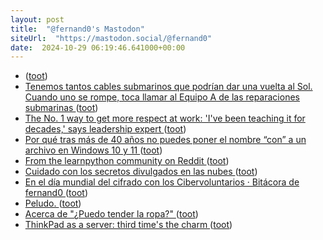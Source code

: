 ```yaml
---
layout: post
title:  "@fernand0's Mastodon"
siteUrl:  "https://mastodon.social/@fernand0"
date:  2024-10-29 06:19:46.641000+00:00
---
```

*  [ ](https://social.hispabot.freemyip.com/@hispa) ([toot](https://mastodon.social/@fernand0/113389259105090886))
*  [Tenemos tantos cables submarinos que podrían dar una vuelta al Sol. Cuando uno se rompe, toca llamar al Equipo A de las reparaciones submarinas ](https://www.xataka.com/servicios/tenemos-cables-submarinos-que-podrian-dar-vuelta-al-sol-cuando-uno-se-rompe-toca-llamar-al-equipo-a-reparaciones-submarina) ([toot](https://mastodon.social/@fernand0/113389135264782685))
*  [The No. 1 way to get more respect at work: 'I've been teaching it for decades,' says leadership expert ](https://www.cnbc.com/2024/10/15/want-to-be-respected-at-work-use-this-framework.htm) ([toot](https://mastodon.social/@fernand0/113388275878614392))
*  [Por qué tras más de 40 años no puedes poner el nombre “con” a un archivo en Windows 10 y 11 ](https://www.genbeta.com/a-fondo/que-40-anos-no-puedes-poner-nombre-a-archivo-windows-10-1) ([toot](https://mastodon.social/@fernand0/113386521729580908))
*  [From the learnpython community on Reddit  ](https://www.reddit.com/r/learnpython/comments/1cntoh8/the_problem_with_online_courses_including_mine/?rdt=52386) ([toot](https://mastodon.social/@fernand0/113386262280927141))
*  [Cuidado con los secretos divulgados en las nubes ](http://fernand0.github.io//secretos-en-la-nube) ([toot](https://mastodon.social/@fernand0/113386229699917842))
*  [En el día mundial del cifrado con los Cibervoluntarios · Bitácora de fernand0 ](http://blog.elmundoesimperfecto.com/2024/10/21/dia-global-cifrado-cibervoluntarios) ([toot](https://mastodon.social/@fernand0/113386189947151568))
*  [Peludo. ](https://avecesunafoto.wordpress.com/2024/10/28/peludo) ([toot](https://mastodon.social/@fernand0/113386149555314383))
*  [Acerca de "¿Puedo tender la ropa?" ](https://puedotenderlaropa.com/acerca-de) ([toot](https://mastodon.social/@fernand0/113386047549318175))
*  [ThinkPad as a server: third time's the charm ](https://ounapuu.ee/posts/2024/10/16/third-times-the-charm) ([toot](https://mastodon.social/@fernand0/113385802113992648))
